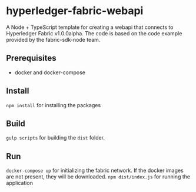 # hyperledger-fabric-webapi
A Node + TypeScript template for creating a webapi that connects to Hyperledger Fabric v1.0.0alpha. 
The code is based on the code example provided by the fabric-sdk-node team.

## Prerequisites
- docker and docker-compose

## Install
`npm install` for installing the packages

## Build
`gulp scripts` for building the `dist` folder.

## Run 
`docker-compose up` for initializing the fabric network. If the docker images are not present, they will be downloaded.
`npm dist/index.js` for running the application
 

